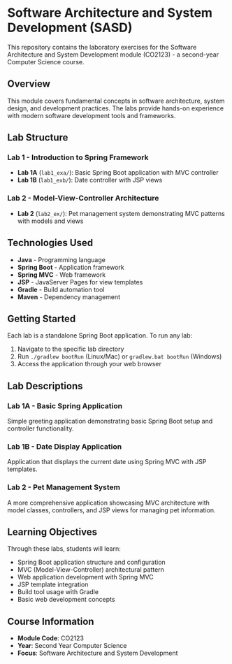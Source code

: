 # Software Architecture and System Development (SASD)

This repository contains the laboratory exercises for the Software Architecture and System Development module (CO2123) - a second-year Computer Science course.

## Overview

This module covers fundamental concepts in software architecture, system design, and development practices. The labs provide hands-on experience with modern software development tools and frameworks.

## Lab Structure

### Lab 1 - Introduction to Spring Framework
- **Lab 1A** (`lab1_exa/`): Basic Spring Boot application with MVC controller
- **Lab 1B** (`lab1_exb/`): Date controller with JSP views

### Lab 2 - Model-View-Controller Architecture
- **Lab 2** (`lab2_ex/`): Pet management system demonstrating MVC patterns with models and views

## Technologies Used

- **Java** - Programming language
- **Spring Boot** - Application framework
- **Spring MVC** - Web framework
- **JSP** - JavaServer Pages for view templates
- **Gradle** - Build automation tool
- **Maven** - Dependency management

## Getting Started

Each lab is a standalone Spring Boot application. To run any lab:

1. Navigate to the specific lab directory
2. Run `./gradlew bootRun` (Linux/Mac) or `gradlew.bat bootRun` (Windows)
3. Access the application through your web browser

## Lab Descriptions

### Lab 1A - Basic Spring Application
Simple greeting application demonstrating basic Spring Boot setup and controller functionality.

### Lab 1B - Date Display Application
Application that displays the current date using Spring MVC with JSP templates.

### Lab 2 - Pet Management System
A more comprehensive application showcasing MVC architecture with model classes, controllers, and JSP views for managing pet information.

## Learning Objectives

Through these labs, students will learn:
- Spring Boot application structure and configuration
- MVC (Model-View-Controller) architectural pattern
- Web application development with Spring MVC
- JSP template integration
- Build tool usage with Gradle
- Basic web development concepts

## Course Information

- **Module Code**: CO2123
- **Year**: Second Year Computer Science
- **Focus**: Software Architecture and System Development
